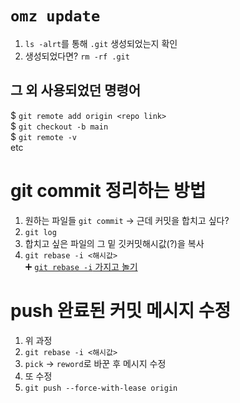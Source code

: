 # ```omz update```
1. ```ls -alrt```를 통해 ```.git``` 생성되었는지 확인
2. 생성되었다면? ```rm -rf .git```

## 그 외 사용되었던 명령어
$ ```git remote add origin <repo link>```<br>
$ ```git checkout -b main```<br>
$ ```git remote -v```<br>etc

# git commit 정리하는 방법
1. 원하는 파일들 `git commit` -> 근데 커밋을 합치고 싶다?
2. `git log`
3. 합치고 싶은 파일의 그 밑 깃커밋해시값(?)을 복사
4. `git rebase -i <해시값>`<br>
➕ [`git rebase -i` 가지고 놀기](https://80000coding.oopy.io/75c6610b-6869-43d2-aa5d-1b211a20c388)

# push 완료된 커밋 메시지 수정
1. 위 과정
2. `git rebase -i <해시값>`
3. `pick` → `reword`로 바꾼 후 메시지 수정
4. 또 수정
5. `git push --force-with-lease origin`

